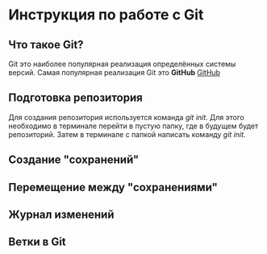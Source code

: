 # Инструкция по работе с Git

## Что такое Git?
Git это наиболее популярная реализация определённых системы версий. Самая популярная реализация Git это **GitHub** [GitHub](https://github.com)

## Подготовка репозитория
Для создания репозитория используется команда *git init*. Для этого необходимо в терминале перейти в пустую папку, где в будущем будет репозиторий. Затем в терминале с папкой написать команду *git init*.

## Создание "сохранений"

## Перемещение между "сохранениями"

## Журнал изменений

## Ветки в Git
